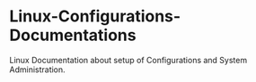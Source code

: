 # Linux-Configurations-Documentations
Linux Documentation about setup of Configurations and System Administration.
